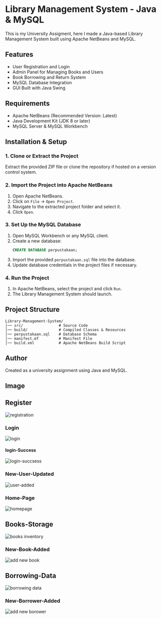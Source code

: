 # Library Management System - Java & MySQL

This is my University Assigment, here I made a Java-based Library Management System built using Apache NetBeans and MySQL.

## Features
- User Registration and Login
- Admin Panel for Managing Books and Users
- Book Borrowing and Return System
- MySQL Database Integration
- GUI Built with Java Swing

## Requirements
- Apache NetBeans (Recommended Version: Latest)
- Java Development Kit (JDK 8 or later)
- MySQL Server & MySQL Workbench

## Installation & Setup
### 1. Clone or Extract the Project
Extract the provided ZIP file or clone the repository if hosted on a version control system.

### 2. Import the Project into Apache NetBeans
1. Open Apache NetBeans.
2. Click on `File` -> `Open Project`.
3. Navigate to the extracted project folder and select it.
4. Click `Open`.

### 3. Set Up the MySQL Database
1. Open MySQL Workbench or any MySQL client.
2. Create a new database:
   ```sql
   CREATE DATABASE perpustakaan;
   ```
3. Import the provided `perpustakaan.sql` file into the database.
4. Update database credentials in the project files if necessary.

### 4. Run the Project
1. In Apache NetBeans, select the project and click `Run`.
2. The Library Management System should launch.

## Project Structure
```
Library-Management-System/
│── src/                # Source Code
│── build/              # Compiled Classes & Resources
│── perpustakaan.sql    # Database Schema
│── manifest.mf         # Manifest File
│── build.xml           # Apache NetBeans Build Script
```

## Author
Created as a university assignment using Java and MySQL.


## Image 

## Register
![registration](https://github.com/user-attachments/assets/fea40695-4a38-4fe0-83a8-c0800be60ebd)

### Login
![login](https://github.com/user-attachments/assets/ea09f2b6-a31b-4b6a-8bca-17bd5f8d4471)

#### login-Success
![login-succsess](https://github.com/user-attachments/assets/0b81fd33-46ab-4b63-a39a-004f525143d2)

### New-User-Updated
![user-added](https://github.com/user-attachments/assets/d0898de8-8292-4dca-aba0-3c8ba5520907)

### Home-Page
![homepage](https://github.com/user-attachments/assets/87521794-1e70-427e-b58b-da9ff17b7052)

## Books-Storage
![books inventory](https://github.com/user-attachments/assets/e5f20546-1bca-46fd-becc-ab6314abe59e)

### New-Book-Added
![add new book ](https://github.com/user-attachments/assets/7dad844c-2d0e-4db9-aa72-074ee9ea24d0)

## Borrowing-Data
![borrowing data](https://github.com/user-attachments/assets/f8fd0088-f313-4a26-bfe8-563ec2c17e84)

### New-Borrower-Added
![add new borower](https://github.com/user-attachments/assets/29cdd6fd-79d1-4b9f-841a-924fc5a88f17)

